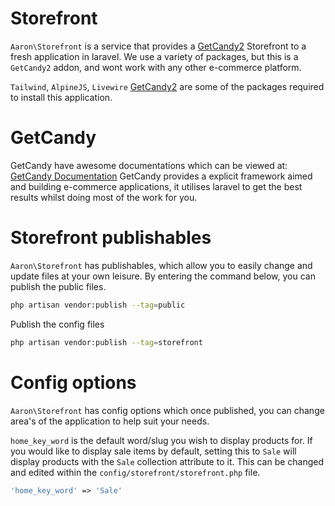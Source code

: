# Storefront
`Aaron\Storefront` is a service that provides a [GetCandy2](https://getcandy.io/) Storefront to a fresh application in laravel.
We use a variety of packages, but this is a `GetCandy2` addon, and wont work with any other e-commerce platform.

`Tailwind`, `AlpineJS`, `Livewire` [GetCandy2](https://getcandy.io/) are some of the packages required to install this application.
# GetCandy
GetCandy have awesome documentations which can be viewed at: [GetCandy Documentation](https://docs.getcandy.io/)
GetCandy provides a explicit framework aimed and building e-commerce applications, it utilises laravel to get the best results whilst doing most of the work for you.

# Storefront publishables
`Aaron\Storefront` has publishables, which allow you to easily change and update files at your own leisure. By entering the command below, you can publish the public files.
```bash
php artisan vendor:publish --tag=public
```
Publish the config files
```bash
php artisan vendor:publish --tag=storefront
```

# Config options
`Aaron\Storefront` has config options which once published, you can change area's of the application to help suit your needs. 

`home_key_word` is the default word/slug you wish to display products for.
If you would like to display sale items by default, setting this to `Sale` will display products with the `Sale` collection attribute to it.
This can be changed and edited within the `config/storefront/storefront.php` file.
```php
'home_key_word' => 'Sale'
```
